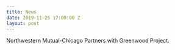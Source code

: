 ```yaml
---
title: News
date: 2019-11-25 17:00:00 Z
layout: post
---
```


Northwestern Mutual-Chicago Partners with Greenwood Project.